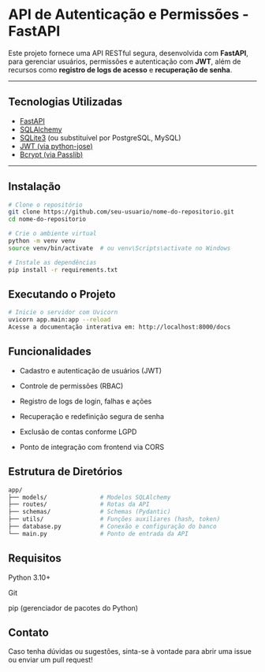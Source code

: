 # API de Autenticação e Permissões - FastAPI

Este projeto fornece uma API RESTful segura, desenvolvida com **FastAPI**, para gerenciar usuários, permissões e autenticação com **JWT**, além de recursos como **registro de logs de acesso** e **recuperação de senha**.

---

## Tecnologias Utilizadas

- [FastAPI](https://fastapi.tiangolo.com/)
- [SQLAlchemy](https://www.sqlalchemy.org/)
- [SQLite3](https://www.sqlite.org/) (ou substituível por PostgreSQL, MySQL)
- [JWT (via python-jose)](https://github.com/mpdavis/python-jose)
- [Bcrypt (via Passlib)](https://passlib.readthedocs.io/)

---

##  Instalação

```bash
# Clone o repositório
git clone https://github.com/seu-usuario/nome-do-repositorio.git
cd nome-do-repositorio

# Crie o ambiente virtual
python -m venv venv
source venv/bin/activate  # ou venv\Scripts\activate no Windows

# Instale as dependências
pip install -r requirements.txt
```

## Executando o Projeto

```bash
# Inicie o servidor com Uvicorn
uvicorn app.main:app --reload
Acesse a documentação interativa em: http://localhost:8000/docs
```

## Funcionalidades

- Cadastro e autenticação de usuários (JWT)

- Controle de permissões (RBAC)

- Registro de logs de login, falhas e ações

- Recuperação e redefinição segura de senha

- Exclusão de contas conforme LGPD

- Ponto de integração com frontend via CORS

## Estrutura de Diretórios

```bash
app/
├── models/               # Modelos SQLAlchemy
├── routes/               # Rotas da API
├── schemas/              # Schemas (Pydantic)
├── utils/                # Funções auxiliares (hash, token)
├── database.py           # Conexão e configuração do banco
└── main.py               # Ponto de entrada da API
```

## Requisitos
Python 3.10+

Git

pip (gerenciador de pacotes do Python)

## Contato
Caso tenha dúvidas ou sugestões, sinta-se à vontade para abrir uma issue ou enviar um pull request!
